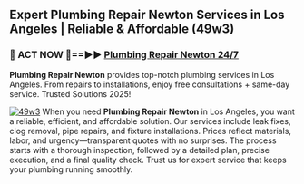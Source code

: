 ## Expert Plumbing Repair Newton Services in Los Angeles | Reliable & Affordable (49w3)  

<h3>🚿 ACT NOW 🌟==►► <a href="https://tinyurl.com/2ne6vx2x" rel="nofollow">Plumbing Repair Newton 24/7</a></h3>

**Plumbing Repair Newton** provides top-notch plumbing services in Los Angeles. From repairs to installations, enjoy free consultations + same-day service. Trusted Solutions 2025!

[![49w3](https://i.imgur.com/4PFF4AK.jpeg)](https://tinyurl.com/2ne6vx2x)
When you need **Plumbing Repair Newton** in Los Angeles, you want a reliable, efficient, and affordable solution. Our services include leak fixes, clog removal, pipe repairs, and fixture installations. Prices reflect materials, labor, and urgency—transparent quotes with no surprises. The process starts with a thorough inspection, followed by a detailed plan, precise execution, and a final quality check. Trust us for expert service that keeps your plumbing running smoothly.